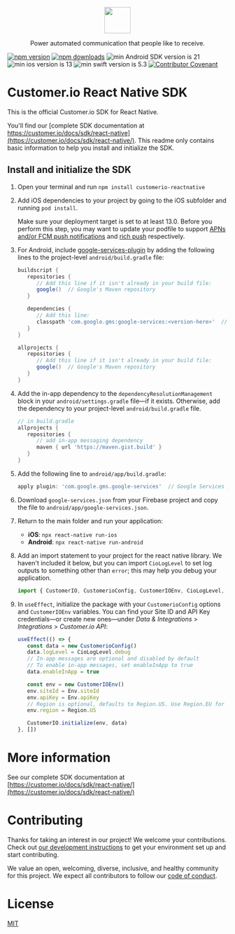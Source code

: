 <p align="center">
  <a href="https://customer.io">
    <img src="https://user-images.githubusercontent.com/6409227/144680509-907ee093-d7ad-4a9c-b0a5-f640eeb060cd.png" height="60">
  </a>
  <p align="center">Power automated communication that people like to receive.</p>
</p>

[![npm version](https://img.shields.io/npm/v/customerio-reactnative.svg)](https://www.npmjs.com/package/customerio-reactnative)
[![npm downloads](https://img.shields.io/npm/dm/customerio-reactnative)](https://www.npmjs.com/package/customerio-reactnative)
![min Android SDK version is 21](https://img.shields.io/badge/min%20Android%20SDK-21-green)
![min ios version is 13](https://img.shields.io/badge/min%20iOS%20version-13-blue)
![min swift version is 5.3](https://img.shields.io/badge/min%20Swift%20version-5.3-orange)
[![Contributor Covenant](https://img.shields.io/badge/Contributor%20Covenant-2.0-4baaaa.svg)](code_of_conduct.md) 

# Customer.io React Native SDK

This is the official Customer.io SDK for React Native.

You'll find our [complete SDK documentation at https://customer.io/docs/sdk/react-native](https://customer.io/docs/sdk/react-native/). This readme only contains basic information to help you install and initialize the SDK.

## Install and initialize the SDK

1. Open your terminal and run `npm install customerio-reactnative`
1. Add iOS dependencies to your project by going to the iOS subfolder and running `pod install`. 

   Make sure your deployment target is set to at least 13.0. Before you perform this step, you may want to update your podfile to support [APNs and/or FCM push notifications](https://customer.io/docs/sdk/react-native/push/#install-the-push-package) and [rich push](https://customer.io/docs/sdk/react-native/rich-push/#rich-push) respectively.

1. For Android, include [google-services-plugin](https://developers.google.com/android/guides/google-services-plugin) by adding the following lines to the project-level `android/build.gradle` file:  
      ```groovy
      buildscript {
         repositories {
            // Add this line if it isn't already in your build file:
            google()  // Google's Maven repository
         }

         dependencies {
            // Add this line:
            classpath 'com.google.gms:google-services:<version-here>'  // Google Services plugin
         }
      }

      allprojects {
         repositories {
            // Add this line if it isn't already in your build file:
            google()  // Google's Maven repository
         }
      }
      ```

1. Add the in-app dependency to the `dependencyResolutionManagement` block in your `android/settings.gradle` file—if it exists. Otherwise, add the dependency to your project-level `android/build.gradle` file.
   ```groovy
   // in build.gradle
   allprojects {
      repositories {
         // add in-app messaging dependency
         maven { url 'https://maven.gist.build' }
      }
   }
   ```

1. Add the following line to `android/app/build.gradle`:
   ```groovy
   apply plugin: 'com.google.gms.google-services'  // Google Services plugin
   ``` 
1. Download `google-services.json` from your Firebase project and copy the file to `android/app/google-services.json`.

1. Return to the main folder and run your application:
   * **iOS**: `npx react-native run-ios`
   * **Android**: `npx react-native run-android`

1. Add an import statement to your project for the react native library. We haven't included it below, but you can import `CioLogLevel` to set log outputs to something other than `error`; this may help you debug your application.
   ```javascript 
   import { CustomerIO, CustomerioConfig, CustomerIOEnv, CioLogLevel, Region } from ‘customerio-reactnative’;
   ```
1. In `useEffect`, initialize the package with your `CustomerioConfig` options and `CustomerIOEnv` variables. You can find your Site ID and API Key credentials—or create new ones—under *Data & Integrations* > *Integrations* > *Customer.io API*:
   ```javascript
   useEffect(() => {
      const data = new CustomerioConfig()
      data.logLevel = CioLogLevel.debug
      // In-app messages are optional and disabled by default
      // To enable in-app messages, set enableInApp to true
      data.enableInApp = true

      const env = new CustomerIOEnv()
      env.siteId = Env.siteId
      env.apiKey = Env.apiKey
      // Region is optional, defaults to Region.US. Use Region.EU for EU-based workspaces.
      env.region = Region.US

      CustomerIO.initialize(env, data) 
   }, [])
   ```

# More information

See our complete SDK documentation at [https://customer.io/docs/sdk/react-native/](https://customer.io/docs/sdk/react-native/)

# Contributing

Thanks for taking an interest in our project! We welcome your contributions. Check out [our development instructions](docs/dev-notes/DEVELOPMENT.md) to get your environment set up and start contributing.

We value an open, welcoming, diverse, inclusive, and healthy community for this project. We expect all  contributors to follow our [code of conduct](CODE_OF_CONDUCT.md). 

# License

[MIT](LICENSE)
